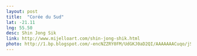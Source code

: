 ```yaml
---
layout: post
title:  "Corée du Sud"
lat: -21.11
lng: 55.50
desc: Shin Jong Sik
link: http://www.mijelloart.com/shin-jong-shik.html
photo: http://1.bp.blogspot.com/-encNZZRY0FM/UdGKJ0aD2QI/AAAAAAACuqo/jSHrgV5Q6Ig/s800/Shin+Jong+Sik+-+Tutt'Art@+(2).jpg
---
```

